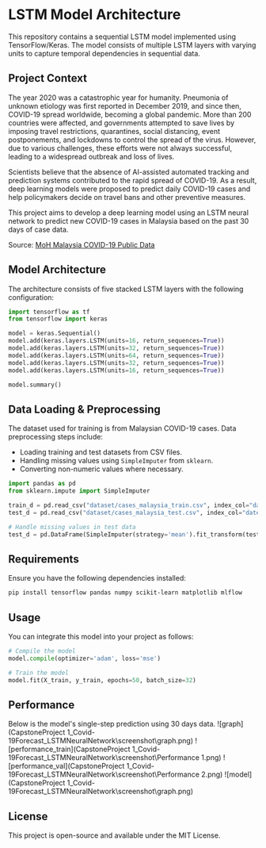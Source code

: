 # LSTM Model Architecture

This repository contains a sequential LSTM model implemented using TensorFlow/Keras. The model consists of multiple LSTM layers with varying units to capture temporal dependencies in sequential data.

## Project Context

The year 2020 was a catastrophic year for humanity. Pneumonia of unknown etiology was first reported in December 2019, and since then, COVID-19 spread worldwide, becoming a global pandemic. More than 200 countries were affected, and governments attempted to save lives by imposing travel restrictions, quarantines, social distancing, event postponements, and lockdowns to control the spread of the virus. However, due to various challenges, these efforts were not always successful, leading to a widespread outbreak and loss of lives.

Scientists believe that the absence of AI-assisted automated tracking and prediction systems contributed to the rapid spread of COVID-19. As a result, deep learning models were proposed to predict daily COVID-19 cases and help policymakers decide on travel bans and other preventive measures. 

This project aims to develop a deep learning model using an LSTM neural network to predict new COVID-19 cases in Malaysia based on the past 30 days of case data.

Source: [MoH Malaysia COVID-19 Public Data](https://github.com/MoH-Malaysia/covid19-public)

## Model Architecture

The architecture consists of five stacked LSTM layers with the following configuration:

```python
import tensorflow as tf
from tensorflow import keras

model = keras.Sequential()
model.add(keras.layers.LSTM(units=16, return_sequences=True))
model.add(keras.layers.LSTM(units=32, return_sequences=True))
model.add(keras.layers.LSTM(units=64, return_sequences=True))
model.add(keras.layers.LSTM(units=32, return_sequences=True))
model.add(keras.layers.LSTM(units=16, return_sequences=True))

model.summary()
```

## Data Loading & Preprocessing

The dataset used for training is from Malaysian COVID-19 cases. Data preprocessing steps include:
- Loading training and test datasets from CSV files.
- Handling missing values using `SimpleImputer` from `sklearn`.
- Converting non-numeric values where necessary.

```python
import pandas as pd
from sklearn.impute import SimpleImputer

train_d = pd.read_csv("dataset/cases_malaysia_train.csv", index_col="date")
test_d = pd.read_csv("dataset/cases_malaysia_test.csv", index_col="date")

# Handle missing values in test data
test_d = pd.DataFrame(SimpleImputer(strategy='mean').fit_transform(test_d), columns=train_d.columns)
```

## Requirements
Ensure you have the following dependencies installed:

```bash
pip install tensorflow pandas numpy scikit-learn matplotlib mlflow
```

## Usage
You can integrate this model into your project as follows:

```python
# Compile the model
model.compile(optimizer='adam', loss='mse')

# Train the model
model.fit(X_train, y_train, epochs=50, batch_size=32)
```

## Performance 
Below is the model's single-step prediction using 30 days data.
![graph](CapstoneProject 1_Covid-19Forecast_LSTMNeuralNetwork\screenshot\graph.png)
![performance_train](CapstoneProject 1_Covid-19Forecast_LSTMNeuralNetwork\screenshot\Performance 1.png)
![performance_val](CapstoneProject 1_Covid-19Forecast_LSTMNeuralNetwork\screenshot\Performance 2.png)
![model](CapstoneProject 1_Covid-19Forecast_LSTMNeuralNetwork\screenshot\graph.png)

## License
This project is open-source and available under the MIT License.

